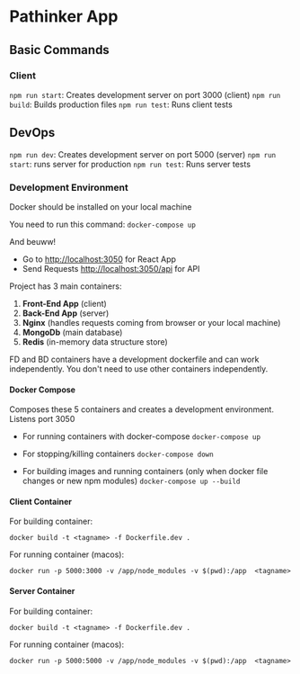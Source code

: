 # Pathinker App

## Basic Commands

### Client

`npm run start`: Creates development server on port 3000 (client)
`npm run build`: Builds production files
`npm run test`: Runs client tests

## DevOps

`npm run dev`: Creates development server on port 5000 (server)
`npm run start`: runs server for production
`npm run test`: Runs server tests

### Development Environment

Docker should be installed on your local machine

You need to run this command:
`docker-compose up`

And beuww! 

- Go to [http://localhost:3050](http://localhost:3050) for React App
- Send Requests [http://localhost:3050/api](http://localhost:3050/api) for API

Project has 3 main containers:

1. **Front-End App** (client)
2. **Back-End App** (server)
3. **Nginx** (handles requests coming from browser or your local machine)
4. **MongoDb** (main database)
5. **Redis** (in-memory data structure store)

FD and BD containers have a development dockerfile and can work independently.
You don't need to use other containers independently.

#### Docker Compose

Composes these 5 containers and creates a development environment.
Listens port 3050

- For running containers with docker-compose
`docker-compose up`

- For stopping/killing containers
`docker-compose down`

- For building images and running containers (only when docker file changes or new npm modules)
`docker-compose up --build`

#### Client Container

For building container:

`docker build -t <tagname> -f Dockerfile.dev .`

For running container (macos):

`docker run -p 5000:3000 -v /app/node_modules -v $(pwd):/app  <tagname>`

#### Server Container

For building container:

`docker build -t <tagname> -f Dockerfile.dev .`

For running container (macos):

`docker run -p 5000:5000 -v /app/node_modules -v $(pwd):/app  <tagname>`


